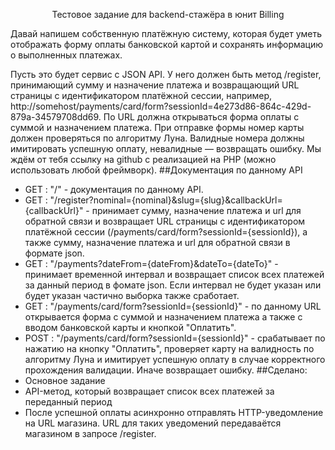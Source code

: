 <p align="center">Тестовое задание для backend-стажёра в юнит Billing</p>
Давай напишем собственную платёжную систему, которая будет уметь отображать форму оплаты банковской картой и сохранять информацию о выполненных платежах.

Пусть это будет сервис с JSON API.
У него должен быть метод /register, принимающий сумму и назначение платежа и возвращающий URL страницы с идентификатором платёжной сессии, например, http://somehost/payments/card/form?sessionId=4e273d86-864c-429d-879a-34579708dd69.
По URL должна открываться форма оплаты с суммой и назначением платежа.
При отправке формы номер карты должен проверяться по алгоритму Луна. Валидные номера должны имитировать успешную оплату, невалидные — возвращать ошибку.
Мы ждём от тебя ссылку на github с реализацией на PHP (можно использовать любой фреймворк).
##Документация по данному API
 - GET : "/" - документация по данному API.
 - GET : "/register?nominal={nominal}&slug={slug}&callbackUrl={callbackUrl}" - принимает сумму, назначение платежа и url для обратной связи и возвращает URL страницы с идентификатором платёжной сессии (/payments/card/form?sessionId={sessionId}), а также сумму, назначение платежа и url для обратной связи в формате json.
 - GET : "/payments?dateFrom={dateFrom}&dateTo={dateTo}" - принимает временной интервал и возвращает список всех платежей за данный период в фомате json. Если интервал не будет указан или будет указан частично выборка также сработает.
 - GET : "/payments/card/form?sessionId={sessionId}" - по данному URL открывается форма с суммой и назначением платежа а также с вводом банковской карты и кнопкой "Оплатить".
 - POST : "/payments/card/form?sessionId={sessionId}" - срабатывает по нажатию на кнопку "Оплатить", проверяет карту на валидность по алгоритму Луна и имитирует успешную оплату в случае корректного прохождения валидации. Иначе возвращает ошибку.
##Сделано:
 - Основное задание
 - API-метод, который возвращает список всех платежей за переданный период
 - После успешной оплаты асинхронно отправлять HTTP-уведомление на URL магазина. URL для таких уведомений передаваётся магазином в запросе /register. 
